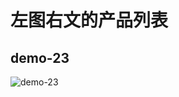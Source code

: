# 左图右文的产品列表

## demo-23

![demo-23](https://github.com/vxhly/web-demo/blob/master/demo-23/images/demo-23.png)

